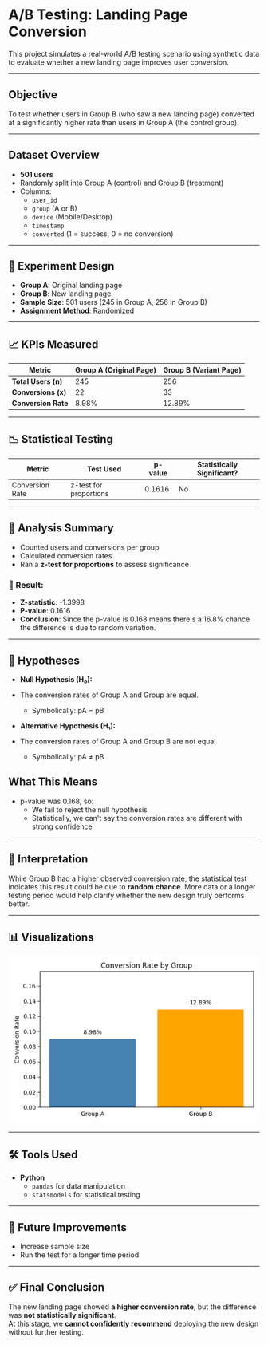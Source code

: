 #  A/B Testing: Landing Page Conversion

This project simulates a real-world A/B testing scenario using synthetic data to evaluate whether a new landing page improves user conversion.

---

##  Objective

To test whether users in Group B (who saw a new landing page) converted at a significantly higher rate than users in Group A (the control group).

---

##  Dataset Overview

- **501 users**
- Randomly split into Group A (control) and Group B (treatment)
- Columns:
  - `user_id`
  - `group` (A or B)
  - `device` (Mobile/Desktop)
  - `timestamp`
  - `converted` (1 = success, 0 = no conversion)

---

## 🧪 Experiment Design

- **Group A**: Original landing page
- **Group B**: New landing page
- **Sample Size**: 501 users (245 in Group A, 256 in Group B)
- **Assignment Method**: Randomized

---

## 📈 KPIs Measured

| Metric              | Group A (Original Page) | Group B (Variant Page) |
|---------------------|--------------------------|--------------------------|
| **Total Users (n)** | 245                      | 256                      |
| **Conversions (x)** | 22                       | 33                       |
| **Conversion Rate** | 8.98%                    | 12.89%                   |

---

## 📉 Statistical Testing

| Metric           | Test Used      | p-value | Statistically Significant? |
|------------------|----------------|---------|-----------------------------|
| Conversion Rate  | z-test for proportions | 0.1616  |  No                  |

---

## 🧠 Analysis Summary

- Counted users and conversions per group
- Calculated conversion rates
- Ran a **z-test for proportions** to assess significance

### 📌 Result:
- **Z-statistic**: -1.3998  
- **P-value**: 0.1616  
- **Conclusion**: Since the p-value is 0.168 means there's a 16.8% chance the difference is due to random variation. 

---

## 🧪 Hypotheses

- **Null Hypothesis (H₀):**
- The conversion rates of Group A and Group are equal.
    - Symbolically: pA = pB

- **Alternative Hypothesis (H₁):**
- The conversion rates of Group A and Group B are not equal
    - Symbolically: pA ≠ pB

## What This Means
- p-value was 0.168, so:
    - We fail to reject the null hypothesis
    - Statistically, we can't say the conversion rates are different with strong confidence
      
---

## 🧾 Interpretation

While Group B had a higher observed conversion rate, the statistical test indicates this result could be due to **random chance**. More data or a longer testing period would help clarify whether the new design truly performs better.

---

## 📊 Visualizations

![Landing Page A/B Testing Visualizations](https://github.com/ralphboadi/ralphboadi/blob/main/ab_test_landing_page_project/dashboad%20preview/dashboard%20preview.png)

---

## 🛠 Tools Used

- **Python**
  - `pandas` for data manipulation
  - `statsmodels` for statistical testing

---

## 🔧 Future Improvements

- Increase sample size
- Run the test for a longer time period

---

## ✅ Final Conclusion

The new landing page showed **a higher conversion rate**, but the difference was **not statistically significant**.  
At this stage, we **cannot confidently recommend** deploying the new design without further testing.

